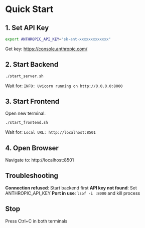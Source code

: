 # Quick Start

## 1. Set API Key

```bash
export ANTHROPIC_API_KEY="sk-ant-xxxxxxxxxxxxx"
```

Get key: https://console.anthropic.com/

## 2. Start Backend

```bash
./start_server.sh
```

Wait for: `INFO: Uvicorn running on http://0.0.0.0:8000`

## 3. Start Frontend

Open new terminal:

```bash
./start_frontend.sh
```

Wait for: `Local URL: http://localhost:8501`

## 4. Open Browser

Navigate to: http://localhost:8501

## Troubleshooting

**Connection refused**: Start backend first
**API key not found**: Set ANTHROPIC_API_KEY
**Port in use**: `lsof -i :8000` and kill process

## Stop

Press Ctrl+C in both terminals
